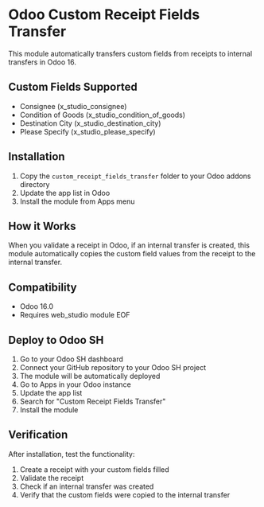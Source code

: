 # Odoo Custom Receipt Fields Transfer

This module automatically transfers custom fields from receipts to internal transfers in Odoo 16.

## Custom Fields Supported
- Consignee (x_studio_consignee)
- Condition of Goods (x_studio_condition_of_goods)
- Destination City (x_studio_destination_city)
- Please Specify (x_studio_please_specify)

## Installation
1. Copy the `custom_receipt_fields_transfer` folder to your Odoo addons directory
2. Update the app list in Odoo
3. Install the module from Apps menu

## How it Works
When you validate a receipt in Odoo, if an internal transfer is created, this module automatically copies the custom field values from the receipt to the internal transfer.

## Compatibility
- Odoo 16.0
- Requires web_studio module
EOF

## Deploy to Odoo SH

1. Go to your Odoo SH dashboard
2. Connect your GitHub repository to your Odoo SH project
3. The module will be automatically deployed
4. Go to Apps in your Odoo instance
5. Update the app list
6. Search for "Custom Receipt Fields Transfer"
7. Install the module


## Verification

After installation, test the functionality:

1. Create a receipt with your custom fields filled
2. Validate the receipt
3. Check if an internal transfer was created
4. Verify that the custom fields were copied to the internal transfer
